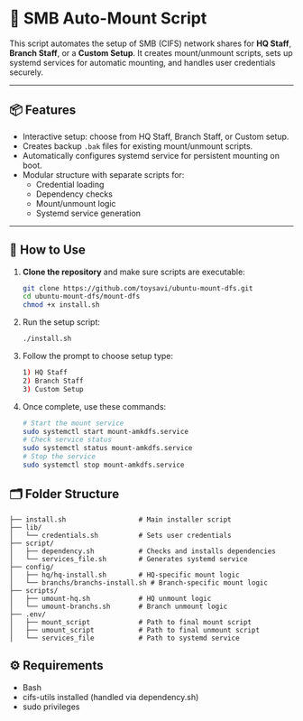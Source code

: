 # 📁 SMB Auto-Mount Script

This script automates the setup of SMB (CIFS) network shares for **HQ Staff**, **Branch Staff**, or a **Custom Setup**. It creates mount/unmount scripts, sets up systemd services for automatic mounting, and handles user credentials securely.

---

## 📦 Features

- Interactive setup: choose from HQ Staff, Branch Staff, or Custom setup.
- Creates backup `.bak` files for existing mount/unmount scripts.
- Automatically configures systemd service for persistent mounting on boot.
- Modular structure with separate scripts for:
  - Credential loading
  - Dependency checks
  - Mount/unmount logic
  - Systemd service generation

---

## 🚀 How to Use

1. **Clone the repository** and make sure scripts are executable:

   ```bash
   git clone https://github.com/toysavi/ubuntu-mount-dfs.git
   cd ubuntu-mount-dfs/mount-dfs
   chmod +x install.sh
    ```
2. Run the setup script:
    ```bash
    ./install.sh
    ```
3. Follow the prompt to choose setup type:
    ```bash
    1) HQ Staff
    2) Branch Staff
    3) Custom Setup
    ```
4. Once complete, use these commands:  
    ```bash
    # Start the mount service
    sudo systemctl start mount-amkdfs.service
    # Check service status
    sudo systemctl status mount-amkdfs.service  
    # Stop the service
    sudo systemctl stop mount-amkdfs.service   
    ```
## 🗂 Folder Structure
    

    ├── install.sh                  # Main installer script
    ├── lib/
    │   └── credentials.sh          # Sets user credentials
    ├── script/
    │   ├── dependency.sh           # Checks and installs dependencies
    │   └── services_file.sh        # Generates systemd service
    ├── config/
    │   ├── hq/hq-install.sh        # HQ-specific mount logic
    │   └── branchs/branchs-install.sh # Branch-specific mount logic
    ├── scripts/
    │   ├── umount-hq.sh            # HQ unmount logic
    │   └── umount-branchs.sh       # Branch unmount logic
    ├── .env/
    │   ├── mount_script            # Path to final mount script
    │   ├── umount_script           # Path to final unmount script
    │   └── services_file           # Path to systemd service
  
## ⚙️ Requirements
- Bash
- cifs-utils installed (handled via dependency.sh)
- sudo privileges

